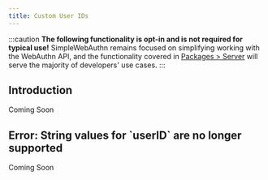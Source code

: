 ```yaml
---
title: Custom User IDs
---
```


:::caution
**The following functionality is opt-in and is not required for typical use!** SimpleWebAuthn remains focused on simplifying working with the WebAuthn API, and the functionality covered in [Packages &gt; Server](packages/server.md) will serve the majority of developers' use cases.
:::

## Introduction

Coming Soon

## Error: String values for \`userID\` are no longer supported

Coming Soon
